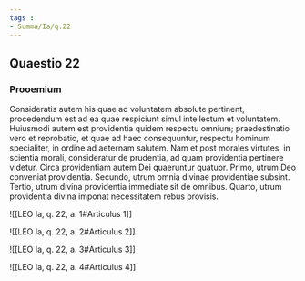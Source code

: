 ```yaml
---
tags : 
- Summa/Ia/q.22
---
```


## Quaestio 22

### Prooemium

Consideratis autem his quae ad voluntatem absolute pertinent, procedendum est ad ea quae respiciunt simul intellectum et voluntatem. Huiusmodi autem est providentia quidem respectu omnium; praedestinatio vero et reprobatio, et quae ad haec consequuntur, respectu hominum specialiter, in ordine ad aeternam salutem. Nam et post morales virtutes, in scientia morali, consideratur de prudentia, ad quam providentia pertinere videtur. Circa providentiam autem Dei quaeruntur quatuor. Primo, utrum Deo conveniat providentia. Secundo, utrum omnia divinae providentiae subsint. Tertio, utrum divina providentia immediate sit de omnibus. Quarto, utrum providentia divina imponat necessitatem rebus provisis.

![[LEO Ia, q. 22, a. 1#Articulus 1]]

![[LEO Ia, q. 22, a. 2#Articulus 2]]

![[LEO Ia, q. 22, a. 3#Articulus 3]]

![[LEO Ia, q. 22, a. 4#Articulus 4]]

